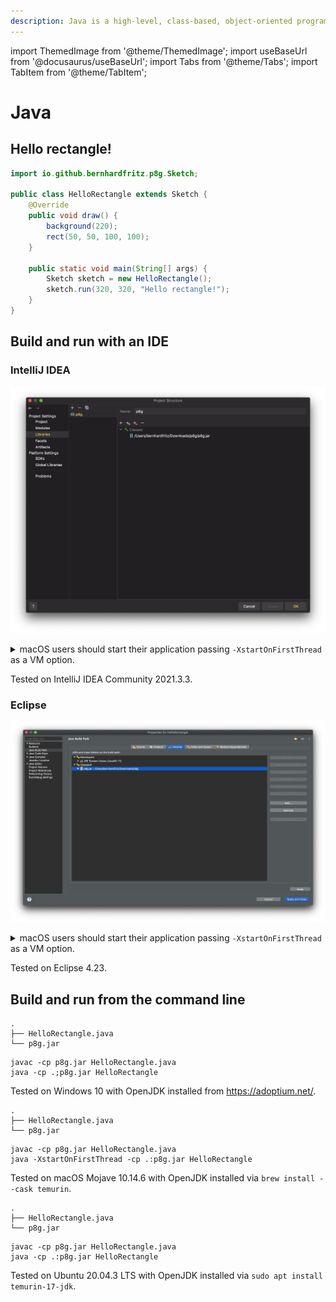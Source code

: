 ```yaml
---
description: Java is a high-level, class-based, object-oriented programming language that is designed to have as few implementation dependencies as possible. It is a general-purpose programming language intended to let programmers write once, run anywhere (WORA), meaning that compiled Java code can run on all platforms that support Java without the need to recompile.
---
```


import ThemedImage from '@theme/ThemedImage';
import useBaseUrl from '@docusaurus/useBaseUrl';
import Tabs from '@theme/Tabs';
import TabItem from '@theme/TabItem';

# Java

## Hello rectangle!

<div className="flex">
<div style={{flex: 1}}>

```java title=HelloRectangle.java
import io.github.bernhardfritz.p8g.Sketch;

public class HelloRectangle extends Sketch {
    @Override
    public void draw() {
        background(220);
        rect(50, 50, 100, 100);
    }

    public static void main(String[] args) {
        Sketch sketch = new HelloRectangle();
        sketch.run(320, 320, "Hello rectangle!");
    }
}
```

</div>
<ThemedImage
  alt="Screenshot"
  sources={{
    light: useBaseUrl('/img/hello-rectangle-light.png'),
    dark: useBaseUrl('/img/hello-rectangle-dark.png'),
  }}
  width="320"
/>
</div>

## Build and run with an IDE

### IntelliJ IDEA

![IntelliJ project settings](/img/intellij-project-settings.png)

<details>
<summary>macOS users should start their application passing <code>-XstartOnFirstThread</code> as a VM option.</summary>

![IntelliJ run configuration](/img/intellij-run-configuration.png)

</details>

Tested on IntelliJ IDEA Community 2021.3.3.

### Eclipse

![Eclipse project settings](/img/eclipse-project-settings.png)

<details>
<summary>macOS users should start their application passing <code>-XstartOnFirstThread</code> as a VM option.</summary>

![Eclipse run configuration](/img/eclipse-run-configuration.png)

</details>

Tested on Eclipse 4.23.

## Build and run from the command line

<Tabs groupId="os">
<TabItem value="windows" label="Windows">

```
.
├── HelloRectangle.java
└── p8g.jar
```

```
javac -cp p8g.jar HelloRectangle.java
java -cp .;p8g.jar HelloRectangle
```

Tested on Windows 10 with OpenJDK installed from https://adoptium.net/.

</TabItem>
<TabItem value="macos" label="macOS">

```
.
├── HelloRectangle.java
└── p8g.jar
```

```
javac -cp p8g.jar HelloRectangle.java
java -XstartOnFirstThread -cp .:p8g.jar HelloRectangle
```

Tested on macOS Mojave 10.14.6 with OpenJDK installed via `brew install --cask temurin`.

</TabItem>
<TabItem value="linux" label="Linux">

```
.
├── HelloRectangle.java
└── p8g.jar
```

```
javac -cp p8g.jar HelloRectangle.java
java -cp .:p8g.jar HelloRectangle
```

Tested on Ubuntu 20.04.3 LTS with OpenJDK installed via `sudo apt install temurin-17-jdk`.

</TabItem>
</Tabs>
